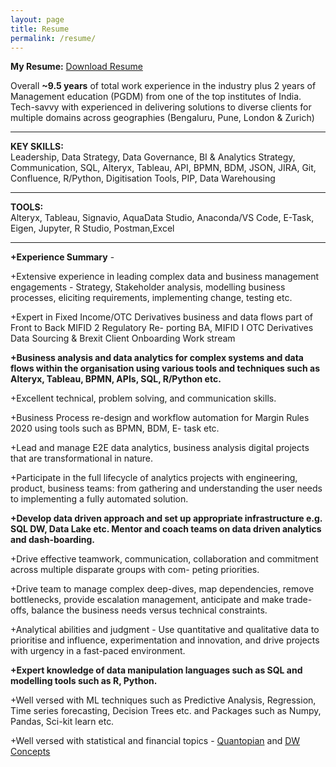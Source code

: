 ```yaml
---
layout: page
title: Resume
permalink: /resume/
---
```


**My Resume:** [Download Resume](https://www.dropbox.com/s/c9mbs2baiqbsjpm/Vinay_Gatagat_Resume.pdf?dl=0)

Overall **~9.5 years** of total work experience in the industry plus 2 years of Management education (PGDM) from one of the top institutes of India. Tech-savvy with experienced in delivering solutions to diverse clients for multiple domains across geographies (Bengaluru, Pune, London & Zurich)

----

**KEY SKILLS:** \
Leadership, Data Strategy, Data Governance, BI & Analytics Strategy, Communication, SQL, Alteryx, Tableau, API, BPMN, BDM, JSON, JIRA, Git, Confluence, R/Python, Digitisation Tools, PIP, Data Warehousing

---

**TOOLS:** \
Alteryx, Tableau, Signavio, AquaData Studio, Anaconda/VS Code, E-Task, Eigen, Jupyter, R Studio, Postman,Excel

---

  **+Experience Summary** -

+Extensive experience in leading complex data and business management engagements - Strategy, Stakeholder analysis, modelling business processes, eliciting requirements, implementing change, testing etc.

+Expert in Fixed Income/OTC Derivatives business and data flows part of Front to Back MIFID 2 Regulatory Re- porting BA, MIFID I OTC Derivatives Data Sourcing & Brexit Client Onboarding Work stream

**+Business analysis and data analytics for complex systems and data flows within the organisation using various tools and techniques such as Alteryx, Tableau, BPMN, APIs, SQL, R/Python etc.**

+Excellent technical, problem solving, and communication skills.

+Business Process re-design and workflow automation for Margin Rules 2020 using tools such as BPMN, BDM, E-
task etc.

+Lead and manage E2E data analytics, business analysis digital projects that are transformational in nature.

+Participate in the full lifecycle of analytics projects with engineering, product, business teams: from gathering and understanding the user needs to implementing a fully automated solution.

**+Develop data driven approach and set up appropriate infrastructure e.g. SQL DW, Data Lake etc. Mentor and coach teams on data driven analytics and dash-boarding.**

+Drive effective teamwork, communication, collaboration and commitment across multiple disparate groups with com- peting priorities.

+Drive team to manage complex deep-dives, map dependencies, remove bottlenecks, provide escalation management, anticipate and make trade-offs, balance the business needs versus technical constraints.

+Analytical abilities and judgment - Use quantitative and qualitative data to prioritise and influence, experimentation and innovation, and drive projects with urgency in a fast-paced environment.

**+Expert knowledge of data manipulation languages such as SQL and modelling tools such as R, Python.**

+Well versed with ML techniques such as Predictive Analysis, Regression, Time series forecasting, Decision Trees etc.
and Packages such as Numpy, Pandas, Sci-kit learn etc.

+Well versed with statistical and financial topics - [Quantopian](https://www.quantopian.com/lectures) and [DW Concepts](http://www.kimballgroup.com/wp-content/uploads/2013/08/2013.09-Kimball-Dimensional-Modeling-Techniques11.pdf)
